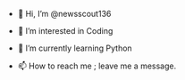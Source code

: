 - 👋 Hi, I’m @newsscout136
- 👀 I’m interested in Coding
- 🌱 I’m currently learning Python

- 📫 How to reach me ; leave me a message.

<!---
newsscout136/newsscout136 is a ✨ special ✨ repository because its `README.md` (this file) appears on your GitHub profile.
You can click the Preview link to take a look at your changes.
--->
